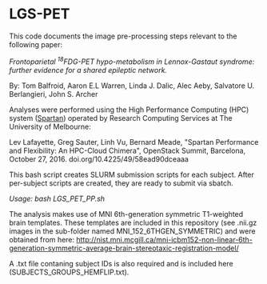 # LGS-PET

This code documents the image pre-processing steps relevant to the following paper:

_Frontoparietal <sup>18</sup>FDG-PET hypo-metabolism in Lennox-Gastaut syndrome: further evidence for a shared epileptic network._

By: Tom Balfroid, Aaron E.L Warren, Linda J. Dalic, Alec Aeby, Salvatore U. Berlangieri, John S. Archer

Analyses were performed using the High Performance Computing (HPC) system ([Spartan](https://dashboard.hpc.unimelb.edu.au)) operated by Research Computing Services at The University of Melbourne:

Lev Lafayette, Greg Sauter, Linh Vu, Bernard Meade, "Spartan Performance and Flexibility: An HPC-Cloud Chimera", OpenStack Summit, Barcelona, October 27, 2016. doi.org/10.4225/49/58ead90dceaaa

This bash script creates SLURM submission scripts for each subject. After per-subject scripts are created, they are ready to submit via sbatch.

_Usage: bash LGS_PET_PP.sh_

The analysis makes use of MNI 6th-generation symmetric T1-weighted brain templates. These templates are included in this repository (see .nii.gz images in the sub-folder named MNI_152_6THGEN_SYMMETRIC) and were obtained from here: http://nist.mni.mcgill.ca/mni-icbm152-non-linear-6th-generation-symmetric-average-brain-stereotaxic-registration-model/

A .txt file contaning subject IDs is also required and is included here (SUBJECTS_GROUPS_HEMFLIP.txt).
